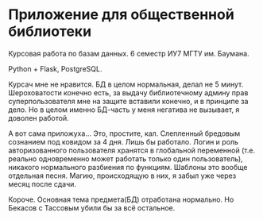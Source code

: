 # Приложение для общественной библиотеки
Курсовая работа по базам данных. 6 семестр ИУ7 МГТУ им. Баумана.

Python + Flask, PostgreSQL.

Курсач мне не нравится. БД в целом нормальная, делал не 5 минут. Шероховатости конечно есть, за выдачу библиотечному админу прав суперпользователя мне на защите вставили конечно, и в принципе за дело. Но в целом именно БД-часть у меня негатива не вызывает, я доволен работой.

А вот сама приложуха... Это, простите, кал. Слепленный бредовым сознанием под ковидом за 4 дня. Лишь бы работало. Логин и роль авторизованного пользователя хранятся в глобальной переменной (т.е. реально одновременно может работать только один пользователь), никакого нормального разбиения по функциям. Шаблоны это вообще отдельная песня. Магию, происходящую в них, я забыл уже через месяц после сдачи. 

Короче. Основная тема предмета(БД) отработана нормально. Но Бекасов с Тассовым убили бы за всё остальное.

